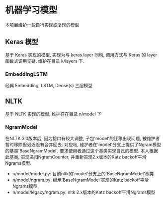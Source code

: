 # 机器学习模型

本项目维护一些自行实现或复现的模型

## Keras 模型

基于 Keras 实现的模型, 实现为与 keras.layer 同构, 调用方式与 Keras 的 layer 函数式调用无疑. 维护在目录 k/layers 下.

### EmbeddingLSTM

经典 Embedding, LSTM, Dense(s) 三层模型


## NLTK

基于 NLTK 实现的模型, 维护在在目录 n/model 下

### NgramModel

在NLTK 3.0版本后, 因为接口有较大调整, 子包'model'的迁移出现问题, 被维护者暂时移除但迟迟没有合并回去. 对应地, 维护者在'model'分支上提供了Ngram模型的基类'BaseNgramModel', 要求使用者通过这个基类实现自己的模型. 本人根据此基类, 实现递归NgramCounter, 并重新实现2.x版本的Katz backoff平滑Ngrams模型.

- n/model/model.py: 目前nltk的'model'分支上的'BaseNgramModel'基类
- n/model/ngram.py: 继承'BaseNgramModel'实现的Katz backoff平滑Ngrams模型
- n/model/legacy/ngram.py: nltk 2.x版本的Katz backoff平滑Ngrams模型
